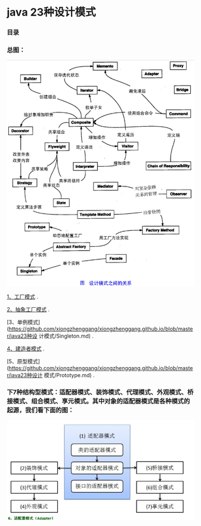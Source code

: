 # java 23种设计模式

###  目录
### 总图：
![23设计模式关系总图](/java23种设计模式/img/23.png)


[1、工厂模式](https://github.com/xiongzhenggang/xiongzhenggang.github.io/blob/master/java23种设计模式/Factory_Method.md) .

[2、抽象工厂模式](https://github.com/xiongzhenggang/xiongzhenggang.github.io/blob/master/java23种设计模式/Abstract_Factory.md) .

[3、单例模式](https://github.com/xiongzhenggang/xiongzhenggang.github.io/blob/master/java23种设
计模式/Singleton.md) .

[4、建造者模式](https://github.com/xiongzhenggang/xiongzhenggang.github.io/blob/master/java23种设计模式/Builder.md) .

[5、原型模式](https://github.com/xiongzhenggang/xiongzhenggang.github.io/blob/master/java23种设计
模式/Prototype.md) .
### 下7种结构型模式：适配器模式、装饰模式、代理模式、外观模式、桥接模式、组合模式、享元模式。其中对象的适配器模式是各种模式的起源，我们看下面的图：

![结构型模式关系图](/java23种设计模式/img/ad.png)

